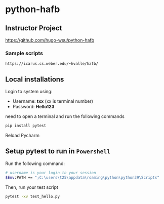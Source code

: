 # python-hafb

## Instructor Project
https://github.com/hugo-wsu/python-hafb

### Sample scripts
```buildoutcfg
https://icarus.cs.weber.edu/~hvalle/hafb/
```

## Local installations

Login to system using:
- Username: **txx** (xx is terminal number)
- Password: **Hello123**


need to open a terminal and run the following commands
```bash
pip install pytest
```

Reload Pycharm

## Setup pytest to run in `Powershell`
Run the following command:
```bash
# username is your login to your session
$Env:PATH += ";C:\users\t25\appdata\roaming\python\python39\Scripts"
```
Then, run your test script
```bash
pytest -xv test_hello.py
```